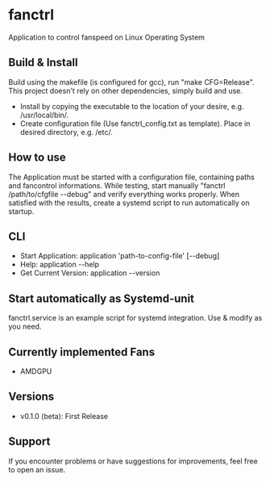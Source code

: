 # fanctrl
Application to control fanspeed on Linux Operating System

## Build & Install
Build using the makefile (is configured for gcc), run "make CFG=Release".
This project doesn't rely on other dependencies, simply build and use.
- Install by copying the executable to the location of your desire, e.g. /usr/local/bin/.
- Create configuration file (Use fanctrl_config.txt as template). Place in desired directory, e.g. /etc/.

## How to use
The Application must be started with a configuration file, containing paths and fancontrol informations.
While testing, start manually "fanctrl /path/to/cfgfile --debug" and verify everything works properly.
When satisfied with the results, create a systemd script to run automatically on startup.

## CLI
- Start Application: application 'path-to-config-file' [--debug]
- Help: application --help
- Get Current Version: application --version

## Start automatically as Systemd-unit
fanctrl.service is an example script for systemd integration. Use & modify as you need.

## Currently implemented Fans
- AMDGPU

## Versions
- v0.1.0 (beta): First Release

## Support
If you encounter problems or have suggestions for improvements, feel free to open an issue.

